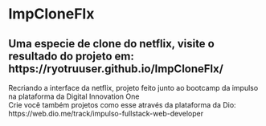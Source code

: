 # ImpCloneFlx
<h2>Uma especie de clone do netflix, visite o resultado do projeto em: https://ryotruuser.github.io/ImpCloneFlx/ </h2>
Recriando a interface da netflix, projeto feito junto ao bootcamp da impulso na plataforma da Digital Innovation One<br>
Crie você também projetos como esse através da plataforma da Dio: https://web.dio.me/track/impulso-fullstack-web-developer
